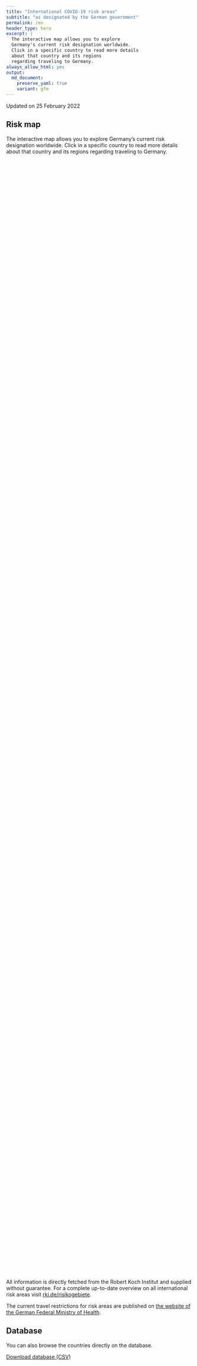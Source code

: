 ```yaml
---
title: "International COVID-19 risk areas"
subtitle: "as designated by the German government"
permalink: /en
header_type: hero
excerpt: |
  The interactive map allows you to explore
  Germany's current risk designation worldwide.
  Click in a specific country to read more details
  about that country and its regions
  regarding traveling to Germany.
always_allow_html: yes
output: 
  md_document:
    preserve_yaml: true
    variant: gfm
---
```


<!-- Modify _R/index_es.Rmd file instead -->

<p class="text-right font-weight-bold">

Updated on 25 February 2022

</p>

## Risk map

The interactive map allows you to explore Germany’s current risk
designation worldwide. Click in a specific country to read more details
about that country and its regions regarding traveling to Germany.

<div id="leaflet" class="leaflet html-widget" style="width:100%;height:75vh;">

</div>

<script src="https://corona-atlas.de/assets/data/locale_en.js"></script>

<script src="https://corona-atlas.de/assets/js/map.js"></script>

All information is directly fetched from the Robert Koch Institut and
supplied without guarantee. For a complete up-to-date overview on all
international risk areas visit
[rki.de/risikogebiete](https://rki.de/risikogebiete).

The current travel restrictions for risk areas are published on [the
website of the German Federal Ministry of
Health](https://www.bundesgesundheitsministerium.de/en/coronavirus/current-information-for-travellers).

## Database

You can also browse the countries directly on the database.

<div id="reactable" class="reactable html-widget" style="width:auto;height:auto;"></div>
<script type="application/json" data-for="reactable">{"x":{"tag":{"name":"Reactable","attribs":{"data":{"Country/Region":["Afghanistan","Angola","Albania","Andorra","United Arab Emirates","Argentina","Armenia","Antigua and Barbuda","Australia","Austria","Azerbaijan","Burundi","Belgium","Benin","Burkina Faso","Bangladesh","Bulgaria","Bahrain","Bahamas","Bosnia and Herzegovina","Belarus","Belize","Bolivia","Brazil","Barbados","Brunei","Bhutan","Botswana","Central African Republic","Canada","Switzerland","Chile","China","Cote D'Ivoire","Cameroon","Democratic Republic of The Congo","Congo","Colombia","Comoros","Cape Verde","Costa Rica","Cuba","Cyprus","Czechia","Germany","Djibouti","Dominica","Denmark","Dominican Republic","Algeria","Ecuador","Egypt","Eritrea","Spain","Estonia","Ethiopia","Finland","Fiji","France","Micronesia","Gabon","United Kingdom","Georgia","Ghana","Guinea","Gambia","Guinea-Bissau","Equatorial Guinea","Greece","Grenada","Guatemala","Guyana","Hong Kong","Honduras","Croatia","Haiti","Hungary","Indonesia","India","Ireland","Iran","Iraq","Iceland","Israel","Italy","Jamaica","Jordan","Japan","Kazakhstan","Kenya","Kyrgyzstan","Cambodia","Kiribati","Saint Kitts and Nevis","South Korea","Kuwait","Laos","Lebanon","Liberia","Libya","Saint Lucia","Liechtenstein","Sri Lanka","Lesotho","Lithuania","Luxembourg","Latvia","Morocco","Monaco","Moldova","Madagascar","Maldives","Mexico","Marshall Islands","North Macedonia","Mali","Malta","Myanmar/Burma","Montenegro","Mongolia","Mozambique","Mauritania","Mauritius","Malawi","Malaysia","Namibia","Niger","Nigeria","Nicaragua","Niue","Netherlands","Norway","Nepal","Nauru","New Zealand","Oman","Pakistan","Panama","Peru","Philippines","Palau","Papua New Guinea","Poland","North Korea","Portugal","Paraguay","Palestine","Qatar","Romania","Russian Federation","Rwanda","Saudi Arabia","Sudan","Senegal","Singapore","Solomon Islands","Sierra Leone","El Salvador","San Marino","Somalia","Serbia","South Sudan","Sao Tome and Principe","Suriname","Slovakia","Slovenia","Sweden","Eswatini","Seychelles","Syria","Chad","Togo","Thailand","Tajikistan","Turkmenistan","Timor-Leste","Tonga","Trinidad and Tobago","Tunisia","Turkey","Tuvalu","United Republic of Tanzania","Uganda","Ukraine","Uruguay","United States","Uzbekistan","Vatican City","Saint Vincent and The Grenadines","Venezuela","Vietnam","Vanuatu","Samoa","Kosovo","Yemen","South Africa","Zambia","Zimbabwe"],"Risk level":["Not risk area","Not risk area","Not risk area","Not risk area","Not risk area","Not risk area","High risk area","Not risk area","Not risk area","High risk area","High risk area","Not risk area","Not risk area","Not risk area","Not risk area","Not risk area","Not risk area","High risk area","Not risk area","Not risk area","High risk area","Not risk area","Not risk area","High risk area","High risk area","Not risk area","High risk area","Not risk area","Not risk area","Not risk area","High risk area","High risk area","Not risk area","Not risk area","Not risk area","Not risk area","Not risk area","Not risk area","Not risk area","Not risk area","High risk area","Not risk area","High risk area","High risk area",null,"Not risk area","High risk area","High risk area","Not risk area","Not risk area","Not risk area","High risk area","Not risk area","Not risk area","High risk area","Not risk area","High risk area","Not risk area","High risk area","Not risk area","Not risk area","Not risk area","High risk area","Not risk area","Not risk area","Not risk area","Not risk area","Not risk area","High risk area","Not risk area","High risk area","Not risk area","Not risk area","Not risk area","Not risk area","High risk area","Not risk area","Not risk area","Not risk area","Not risk area","High risk area","Not risk area","High risk area","High risk area","Not risk area","Not risk area","High risk area","High risk area","Not risk area","Not risk area","Not risk area","Not risk area","Not risk area","Not risk area","Not risk area","High risk area","Not risk area","High risk area","Not risk area","High risk area","Not risk area","High risk area","Not risk area","Not risk area","High risk area","Not risk area","High risk area","Not risk area","High risk area","Not risk area","Not risk area","High risk area","High risk area","Not risk area","Not risk area","Not risk area","Not risk area","Not risk area","Not risk area","High risk area","Not risk area","Not risk area","Not risk area","Not risk area","Not risk area","Not risk area","Not risk area","Not risk area","Not risk area","Not risk area","High risk area","High risk area","Not risk area","Not risk area","Not risk area","High risk area","Not risk area","Not risk area","Not risk area","Not risk area","High risk area","High risk area","Not risk area","High risk area","High risk area","High risk area","High risk area","Not risk area","High risk area","High risk area","Not risk area","Not risk area","Not risk area","Not risk area","High risk area","Not risk area","Not risk area","Not risk area","Not risk area","Not risk area","Not risk area","Not risk area","Not risk area","Not risk area","High risk area","High risk area","Not risk area","Not risk area","Not risk area","High risk area","Not risk area","Not risk area","Not risk area","High risk area","High risk area","Not risk area","Not risk area","High risk area","Not risk area","High risk area","Not risk area","Not risk area","Not risk area","Not risk area","High risk area","Not risk area","Not risk area","Not risk area","Not risk area","High risk area","High risk area","Not risk area","Not risk area","Not risk area","High risk area","Not risk area","Not risk area","Not risk area"],"Details":[null,null,null,null,null,null,"since 06 Feb 2022",null,null,"since 16 Jan 2022. The following regions are excluded: -Eben am Achensee; -Jungholz; -Mittelberg; -Rißtal","since 06 Feb 2022",null,null,null,null,null,null,"since 09 Jan 2022",null,null,"since 03 Oct 2021",null,null,"since 23 Jan 2022","since 19 Sep 2021",null,"since 23 Jan 2022",null,null,null,"since 05 Dec 2021","since 23 Jan 2022",null,null,null,null,null,null,null,null,"since 16 Jan 2022",null,"since 25 Dec 2021","since 14 Nov 2021",null,null,"since 22 Aug 2021","since 19 Dec 2021",null,null,null,"since 24 Jan 2021",null,null,"since 09 Jan 2022",null,"since 25 Dec 2021",null,"since 19 Dec 2021. The risk designation applies to the following regions: -Martinique, since 09 Jan 2022; -New Caledonia, since 30 Jan 2022; -Réunion, since 19 Dec 2021",null,null,null,"since 25 Jul 2021",null,null,null,null,null,"since 21 Nov 2021",null,"since 30 Jan 2022",null,null,null,null,"since 08 Aug 2021",null,null,null,null,"since 13 Feb 2022",null,"since 09 Jan 2022","since 09 Jan 2022",null,null,"since 05 Dec 2021","since 23 Jan 2022",null,null,null,null,null,null,null,"since 09 Jan 2022",null,"since 19 Dec 2021",null,"since 18 Jul 2021",null,"since 05 Dec 2021",null,null,"since 03 Oct 2021",null,"since 16 Jan 2022",null,"since 25 Dec 2021",null,null,"since 23 Jan 2022","since 08 Aug 2021",null,null,null,null,null,null,"since 23 Jan 2022",null,null,null,null,null,null,null,null,null,null,"since 21 Nov 2021","since 19 Dec 2021",null,null,null,"since 30 Jan 2022",null,null,null,null,"since 30 Jan 2022","since 08 Aug 2021",null,"since 08 Aug 2021","since 25 Dec 2021","since 23 Jan 2022","since 06 Feb 2022",null,"since 23 Jan 2022","since 07 Jul 2021",null,null,null,null,"since 30 Jan 2022",null,null,null,null,null,null,null,null,null,"since 31 Oct 2021","since 26 Sep 2021",null,null,null,"since 31 Jan 2021",null,null,null,"since 08 Aug 2021","since 08 Aug 2021",null,null,"since 08 Aug 2021",null,"since 17 Aug 2021",null,null,null,null,"since 09 Jan 2022",null,null,null,null,"since 19 Sep 2021","since 15 Aug 2021",null,null,null,"since 10 Oct 2021",null,null,null]},"columns":[{"accessor":"Country/Region","name":"Country/Region","type":"character"},{"accessor":"Risk level","name":"Risk level","type":"character"},{"accessor":"Details","name":"Details","type":"character"}],"filterable":true,"searchable":true,"defaultPageSize":10,"showPageSizeOptions":true,"pageSizeOptions":[10,25,50,100],"paginationType":"jump","showPageInfo":true,"minRows":1,"striped":true,"dataKey":"3836d2dc9a9ba27f114b7e704a63fe31","key":"3836d2dc9a9ba27f114b7e704a63fe31"},"children":[]},"class":"reactR_markup"},"evals":[],"jsHooks":[]}</script>

<p class="text-center my-5">

<a href="assets/dist/db_countries_risk_en.csv" class="btn btn-primary">Download
database (CSV)</a>

</p>
